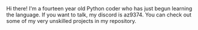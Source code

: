 Hi there! I'm a fourteen year old Python coder who has just begun learning the language. If you want to talk, my discord is az9374.
You can check out some of my very unskilled projects in my repository. 

